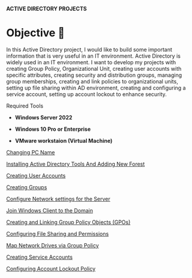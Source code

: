 **ACTIVE DIRECTORY PROJECTS**
# **Objective** 🎯

In this Active Directory project, I would like to build some important information that is very useful in an IT environment.  Active Directory is widely used in an IT environment. I want to develop my projects with creating Group Policy, Organizational Unit, creating user accounts with specific attributes, creating security and distribution groups, managing group memberships, creating and link policies to organizational units, setting up file sharing within AD environment, creating and configuring a service account, setting up account lockout to enhance security. 

Required Tools


   - **Windows Server 2022**
  
  -  **Windows 10 Pro or Enterprise**
  
  -  **VMware workstaion (Virtual Machine)**

[Changing PC Name](https://github.com/idris-adbl/Changing-PC-Name)

[Installing Active Directory Tools And Adding New Forest](https://github.com/idris-adbl/Installing-Active-Directory-Tools-And-Adding-New-Forest/tree/main)

[Creating User Accounts](https://github.com/idris-adbl/Creating-User-Accounts)

[Creating Groups ](https://github.com/idris-adbl/Creating-User-Accounts/blob/main/README.md)

[Configure Network settings for the Server](https://github.com/idris-adbl/Configure-Network-settings-for-the-Server/tree/main)

[Join Windows Client to the Domain](https://github.com/idris-adbl/Join-Windows-Client-to-the-Domain/tree/main)

[Creating and Linking Group Policy Objects (GPOs)](https://github.com/idris-adbl/Creating-and-Linking-Group-Policy-Objects-GPOs-/tree/main)

[Configuring File Sharing and Permissions](https://github.com/idris-adbl/Configuring-File-Sharing-and-Permissions/tree/main)

[Map Network Drives via Group Policy](https://github.com/idris-adbl/Map-Network-Drives-via-Group-Policy/tree/main)

[Creating Service Accounts ](https://github.com/idris-adbl/Creating-Service-Accounts-/tree/main)

[Configuring Account Lockout Policy](https://github.com/idris-adbl/Configuring-Account-Lockout-Policy)


